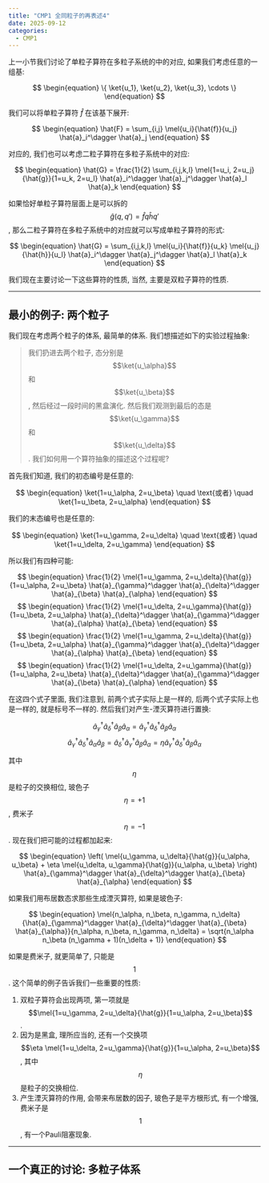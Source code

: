 ```yaml
---
title: "CMP1 全同粒子的再表述4"
date: 2025-09-12
categories:
  - CMP1
---
```


上一小节我们讨论了单粒子算符在多粒子系统的中的对应, 如果我们考虑任意的一组基:

$$
\begin{equation}
\{ \ket{u_1}, \ket{u_2}, \ket{u_3}, \cdots \}
\end{equation}
$$

我们可以将单粒子算符 $\hat{f}$ 在该基下展开:

$$
\begin{equation}
\hat{F} = \sum_{i,j} \mel{u_i}{\hat{f}}{u_j} \hat{a}_i^\dagger \hat{a}_j
\end{equation}
$$

对应的, 我们也可以考虑二粒子算符在多粒子系统中的对应:

$$
\begin{equation}
\hat{G} = \frac{1}{2} \sum_{i,j,k,l} \mel{1=u_i, 2=u_j}{\hat{g}}{1=u_k, 2=u_l} \hat{a}_i^\dagger \hat{a}_j^\dagger \hat{a}_l \hat{a}_k
\end{equation}
$$

如果恰好单粒子算符层面上是可以拆的 $$\hat{g}(q,q') = \hat{f}{q} \hat{h}{q'}$$, 那么二粒子算符在多粒子系统中的对应就可以写成单粒子算符的形式:

$$
\begin{equation}
\hat{G} = \sum_{i,j,k,l} \mel{u_i}{\hat{f}}{u_k} \mel{u_j}{\hat{h}}{u_l} \hat{a}_i^\dagger \hat{a}_j^\dagger \hat{a}_l \hat{a}_k
\end{equation}
$$

我们现在主要讨论一下这些算符的性质, 当然, 主要是双粒子算符的性质.

---
## 最小的例子: 两个粒子

我们现在考虑两个粒子的体系, 最简单的体系.
我们想描述如下的实验过程抽象:

> 我们扔进去两个粒子, 态分别是 $$\ket{u_\alpha}$$ 和 $$\ket{u_\beta}$$, 然后经过一段时间的黑盒演化.
> 然后我们观测到最后的态是 $$\ket{u_\gamma}$$ 和 $$\ket{u_\delta}$$.
> 我们如何用一个算符抽象的描述这个过程呢?

首先我们知道, 我们的初态编号是任意的:

$$
\begin{equation}
\ket{1=u_\alpha, 2=u_\beta} \quad \text{或者} \quad \ket{1=u_\beta, 2=u_\alpha}
\end{equation}
$$

我们的末态编号也是任意的:

$$
\begin{equation}
\ket{1=u_\gamma, 2=u_\delta} \quad \text{或者} \quad \ket{1=u_\delta, 2=u_\gamma}
\end{equation}
$$

所以我们有四种可能:

$$
\begin{equation}
\frac{1}{2} \mel{1=u_\gamma, 2=u_\delta}{\hat{g}}{1=u_\alpha, 2=u_\beta} \hat{a}_{\gamma}^\dagger \hat{a}_{\delta}^\dagger \hat{a}_{\beta} \hat{a}_{\alpha}
\end{equation}
$$
$$
\begin{equation}
\frac{1}{2} \mel{1=u_\delta, 2=u_\gamma}{\hat{g}}{1=u_\beta, 2=u_\alpha} \hat{a}_{\delta}^\dagger \hat{a}_{\gamma}^\dagger \hat{a}_{\alpha} \hat{a}_{\beta}
\end{equation}
$$
$$
\begin{equation}
\frac{1}{2} \mel{1=u_\gamma, 2=u_\delta}{\hat{g}}{1=u_\beta, 2=u_\alpha} \hat{a}_{\gamma}^\dagger \hat{a}_{\delta}^\dagger \hat{a}_{\alpha} \hat{a}_{\beta}
\end{equation}
$$
$$
\begin{equation}
\frac{1}{2} \mel{1=u_\delta, 2=u_\gamma}{\hat{g}}{1=u_\alpha, 2=u_\beta} \hat{a}_{\delta}^\dagger \hat{a}_{\gamma}^\dagger \hat{a}_{\beta} \hat{a}_{\alpha}
\end{equation}
$$

在这四个式子里面, 我们注意到, 前两个式子实际上是一样的, 后两个式子实际上也是一样的, 就是标号不一样的.
然后我们对产生-湮灭算符进行置换:

$$
\begin{equation}
\hat{a}_{\gamma}^\dagger \hat{a}_{\delta}^\dagger \hat{a}_{\beta} \hat{a}_{\alpha} = \hat{a}_{\gamma}^\dagger \hat{a}_{\delta}^\dagger \hat{a}_{\beta} \hat{a}_{\alpha}
\end{equation}
$$
$$
\begin{equation}
\hat{a}_{\gamma}^\dagger \hat{a}_{\delta}^\dagger \hat{a}_{\alpha} \hat{a}_{\beta} = \hat{a}_{\delta}^\dagger \hat{a}_{\gamma}^\dagger \hat{a}_{\beta} \hat{a}_{\alpha} = \eta \hat{a}_{\gamma}^\dagger \hat{a}_{\delta}^\dagger \hat{a}_{\beta} \hat{a}_{\alpha}
\end{equation}
$$

其中$$\eta$$是粒子的交换相位, 玻色子 $$\eta = +1$$, 费米子 $$\eta = -1$$.
现在我们把可能的过程都加起来:

$$
\begin{equation}
\left( \mel{u_\gamma, u_\delta}{\hat{g}}{u_\alpha, u_\beta} + \eta \mel{u_\delta, u_\gamma}{\hat{g}}{u_\alpha, u_\beta} \right) \hat{a}_{\gamma}^\dagger \hat{a}_{\delta}^\dagger \hat{a}_{\beta} \hat{a}_{\alpha}
\end{equation}
$$

如果我们用布居数态求那些生成湮灭算符, 如果是玻色子:

$$
\begin{equation}
\mel{n_\alpha, n_\beta, n_\gamma, n_\delta}{\hat{a}_{\gamma}^\dagger \hat{a}_{\delta}^\dagger \hat{a}_{\beta} \hat{a}_{\alpha}}{n_\alpha, n_\beta, n_\gamma, n_\delta} = \sqrt{n_\alpha n_\beta (n_\gamma + 1)(n_\delta + 1)}
\end{equation}
$$

如果是费米子, 就更简单了, 只能是$$1$$.
这个简单的例子告诉我们一些重要的性质:

1. 双粒子算符会出现两项, 第一项就是 $$\mel{1=u_\gamma, 2=u_\delta}{\hat{g}}{1=u_\alpha, 2=u_\beta}$$.
2. 因为是黑盒, 理所应当的, 还有一个交换项 $$\eta \mel{1=u_\delta, 2=u_\gamma}{\hat{g}}{1=u_\alpha, 2=u_\beta}$$, 其中$$\eta$$是粒子的交换相位.
3. 产生湮灭算符的作用, 会带来布居数的因子, 玻色子是平方根形式, 有一个增强, 费米子是 $$1$$, 有一个Pauli阻塞现象.

---
## 一个真正的讨论: 多粒子体系
